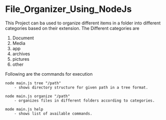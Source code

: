 # File_Organizer_Using_NodeJs

This Project can ba used to organize different items in a folder into different categories based on their extension.
The Different categories are
 1) Document
 2) Media
 3) app
 4) archives
 5) pictures
 6) other

Following are the commands for execution
    
    node main.js tree "/path"
        - shows directory structure for given path in a tree format.

    node main.js organize "/path"
        - organizes files in different folders according to categories.

    mode main.js help
        - shows list of available commands.
